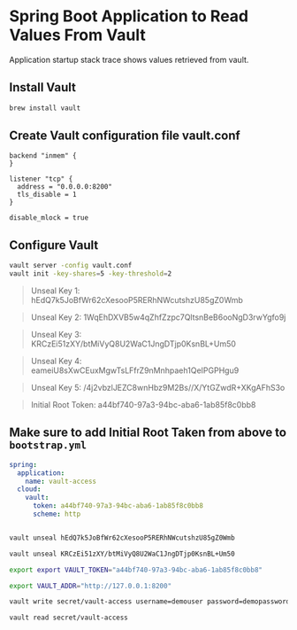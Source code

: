 # Spring Boot Application to Read Values From Vault

Application startup stack trace shows values retrieved from vault.


## Install Vault

```bash
brew install vault
```


## Create Vault configuration file vault.conf

```
backend "inmem" {
}

listener "tcp" {
  address = "0.0.0.0:8200"
  tls_disable = 1
}

disable_mlock = true

```

## Configure Vault

```bash
vault server -config vault.conf
vault init -key-shares=5 -key-threshold=2
```

>Unseal Key 1: hEdQ7k5JoBfWr62cXesooP5RERhNWcutshzU85gZ0Wmb

>Unseal Key 2: 1WqEhDXVB5w4qZhfZzpc7QltsnBeB6ooNgD3rwYgfo9j

>Unseal Key 3: KRCzEi51zXY/btMiVyQ8U2WaC1JngDTjp0KsnBL+Um50

>Unseal Key 4: eameiU8sXwCEuxMgwTsLFfrZ9nMnhpaeh1QeIPGPHgu9

>Unseal Key 5: /4j2vbzlJEZC8wnHbz9M2Bs//X/YtGZwdR+XKgAFhS3o

>Initial Root Token: a44bf740-97a3-94bc-aba6-1ab85f8c0bb8

## Make sure to add Initial Root Taken from above to `bootstrap.yml`

```yaml
spring:
  application:
    name: vault-access
  cloud:
    vault:
      token: a44bf740-97a3-94bc-aba6-1ab85f8c0bb8
      scheme: http

```

```bash

vault unseal hEdQ7k5JoBfWr62cXesooP5RERhNWcutshzU85gZ0Wmb

vault unseal KRCzEi51zXY/btMiVyQ8U2WaC1JngDTjp0KsnBL+Um50

export export VAULT_TOKEN="a44bf740-97a3-94bc-aba6-1ab85f8c0bb8"

export VAULT_ADDR="http://127.0.0.1:8200"

vault write secret/vault-access username=demouser password=demopassword

vault read secret/vault-access

```




